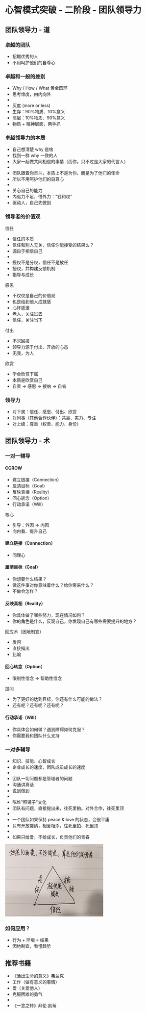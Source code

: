 # 心智模式突破 - 二阶段 - 团队领导力

## 团队领导力 - 道

### 卓越的团队

 * 招聘优秀的人
 * 不用呵护他们的自尊心

### 卓越和一般的差别

 * Why / How / What 黄金圆环
 * 思考维度，由内向外
 * 
 * 灰度 (more or less)
 * 生存：90%物质、10%意义
 * 高层：10%物质、90%意义
 * 物质 + 精神层面，两手抓

### 卓越领导力的本质

 * 自己想清楚 why 是啥
 * 找到一群 why 一致的人
 * 大家一起做共同相信的事情（而你，只不过是大家的代言人）
 * 
 * 团队跟着你奋斗，本质上不是为你，而是为了他们的使命
 * 所以不用呵护他们的自尊心
 * 
 * 关心自己的能力
 * 内驱力不足，借外力："钱和权"
 * 驱动人，自己先做到

### 领导者的价值观

信任

 * 信任的本质
 * 信任和别人无关，信任你能接受的结果么？
 * 源自于相信自己
 * 
 * 授权不是分权，信任不是放任
 * 授权，并构建反馈机制
 * 指导与成长

感恩

 * 不仅仅是自己的价值观
 * 也是给到他人成就感
 * 心怀感激
 * 老人，关注过去
 * 信任，关注当下

付出

 * 不求回报
 * 领导力源于付出、开放的心态
 * 无我，为人

欣赏

 * 学会欣赏下属
 * 本质是欣赏自己
 * 自责 => 感恩 => 接纳 => 自省


### 领导力

 * 对下属：信任、感恩、付出、欣赏
 * 对同事（其他合作伙伴）：共赢、实力、专注
 * 对上级：尊重（权责、能力、身份）


## 团队领导力 - 术

### 一对一辅导

#### CGROW

 * 建立链接（Connection）
 * 厘清目标（Goal）
 * 反映真相（Reality）
 * 回心转念（Option）
 * 行动承诺（Will）

核心

 * 引导：外因 => 内因
 * 向内看、提升自己

#### 建立链接（Connection）

 * 同理心

#### 厘清目标（Goal）

 * 你想要什么结果？
 * 做这件事对你意味着什么？给你带来什么？
 * 不做会怎样？

#### 反映真相（Reality）

 * 你具体做了哪些努力，现在情况如何？
 * 你的角色是什么，反观自己，你发现自己有哪些需要提升的地方？

回应术（因地制宜）

 * 发问
 * 直接指出
 * 比喻

#### 回心转念（Option）

 * 限制性信念 => 帮助性信念

提问

 * 为了更好的达到目标，你还有什么可能的做法？
 * 还有呢？还有呢？还有呢？

#### 行动承诺（Will）

 * 你具体会如何做？遇到障碍如何克服？
 * 你需要我和团队什么支持


### 一对多辅导

 * 知识、技能、心智成长
 * 企业成长的速度，团队成员成长的速度
 * 
 * 团队一切问题都是管理者的问题
 * 沟通讲真话
 * 说到做到
 * 
 * 陈维"照镜子"文化
 * 团队有问题，直接提出来，往死里拍。对外合作，往死里顶
 * 
 * 一个团队如果保持 peace & love 的状态，会很平庸
 * 只有开放接纳，相爱相杀，往死里拍、死里顶
 * 
 * 如果只给爱，不给成长，负责他们的青春

![](images/2019_06_29_metal_model_phase_2/team-growth.png)


### 如何应用？

 * 行为 + 环境 = 结果
 * 因地制宜，看懂趋势


## 推荐书籍

 * 《活出生命的意义》弗兰克
 * 工作（做有意义的事情）
 * 爱（关爱他人）
 * 克服困难的勇气
 * 
 * 《一念之转》拜伦.凯蒂
